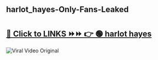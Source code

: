
 ## harlot_hayes-Only-Fans-Leaked

# <h2><a href="https://clipsfans.com/harlot_hayes&ref=git">🔗 Click to LINKS ⏩⏩ 👉 🟢 harlot hayes </a></h2>

<a href="https://clipsfans.com/harlot_hayes&ref=git" rel="nofollow" data-target="animated-image.originalLink"><img src="https://i.ibb.co.com/xMMVF88/686577567.gif" alt="Viral Video Original" style="max-width: 100%; display: inline-block;" data-target="animated-image.originalImage"></a>
